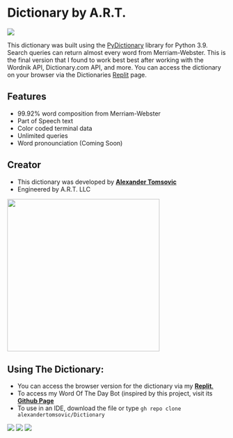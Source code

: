 # Dictionary by A.R.T.
![](https://img.shields.io/static/v1?label=Dictionary+Status&style=flat-square&message=Active&color=brightgreen)

This dictionary was built using the [PyDictionary](https://pypi.org/project/PyDictionary/) library for Python 3.9. Search queries can return almost every word from Merriam-Webster. This is the final version that I found to work best best after working with the Wordnik API, Dictionary.com API, and more. You can access the dictionary on your browser via the Dictionaries [Replit](https://replit.com/@AlexTomsovic/Dictionary#main.py) page.

## Features
- 99.92% word composition from Merriam-Webster
- Part of Speech text
- Color coded terminal data
- Unlimited queries 
- Word pronounciation (Coming Soon)


## Creator
- This dictionary was developed by [**Alexander Tomsovic**](github.com/alexandertomsovic)
- Engineered by A.R.T. LLC

<a target="_blank" href="https://alextomsovic1.wixsite.com/my-site">
<picture>
  <source media="(prefers-color-scheme: dark)" srcset="https://user-images.githubusercontent.com/84757117/185300584-bf5c08aa-15a5-442c-a580-87c3a701c5b7.png">
  <source media="(prefers-color-scheme: light)" srcset="https://user-images.githubusercontent.com/84757117/185300584-bf5c08aa-15a5-442c-a580-87c3a701c5b7.png">
  <img src="" width="350">
</picture>
</a>

## Using The Dictionary:
- You can access the browser version for the dictionary via my [**Replit**.](https://replit.com/@AlexTomsovic/Dictionary#main.py)
- To access my Word Of The Day Bot (inspired by this project, visit its  [**Github Page**](https://github.com/alexandertomsovic/WordOfTheDay)
- To use in an IDE, download the file or type `gh repo clone alexandertomsovic/Dictionary`

![](https://img.shields.io/static/v1?label=Words+Queried&style=flat-square&message=763,382&color=48d4c6)
![](https://img.shields.io/static/v1?label=Words+Added+Today&style=flat-square&message=370&color=c4341d)
![](https://img.shields.io/static/v1?label=Most+Searched_Word&style=flat-square&message=vaccine&color=e60ed7)

